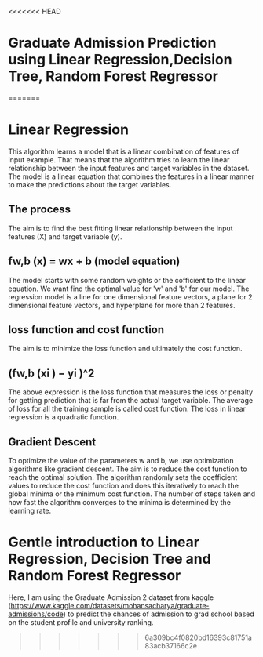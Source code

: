 <<<<<<< HEAD
# Graduate Admission Prediction using Linear Regression,Decision Tree, Random Forest Regressor
=======
# Linear Regression
This algorithm learns a model that is a linear combination of features of input example. That means that the algorithm tries to learn the linear relationship between the input features and target variables in the dataset. The model is a linear equation that combines the features in a linear manner to make the predictions about the target variables.

## The process
The aim is to find the best fitting linear relationship between the input features (X) and target variable (y).

## fw,b (x) = wx + b (model equation)
The model starts with some random weights or the cofficient to the linear equation. We want find the optimal value for 'w' and 'b' for our model. The regression model is a line for one dimensional feature vectors, a plane for 2 dimensional feature vectors, and hyperplane for more than 2 features.

## loss function and cost function
The aim is to minimize the loss function and ultimately the cost function.

## (fw,b (xi ) − yi )^2
The above expression is the loss function that measures the loss or penalty for getting prediction that is far from the actual target variable. The average of loss for all the training sample is called cost function. The loss in linear regression is a quadratic function.

## Gradient Descent
To optimize the value of the parameters w and b, we use optimization algorithms like gradient descent. The aim is to reduce the cost function to reach the optimal solution. The algorithm randomly sets the coefficient values to reduce the cost function and does this iteratively to reach the global minima or the minimum cost function. The number of steps taken and how fast the algorithm converges to the minima is determined by the learning rate.

# Gentle introduction to Linear Regression, Decision Tree and Random Forest Regressor
Here, I am using the Graduate Admission 2 dataset from kaggle (https://www.kaggle.com/datasets/mohansacharya/graduate-admissions/code) to predict the chances of admission to grad school based on the student profile and university ranking.
>>>>>>> 6a309bc4f0820bd16393c81751a83acb37166c2e
